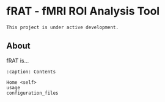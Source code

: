 # fRAT - fMRI ROI Analysis Tool

```{note}
This project is under active development.
```

## About
fRAT is...

```{toctree}
:caption: Contents

Home <self>
usage
configuration_files
```
